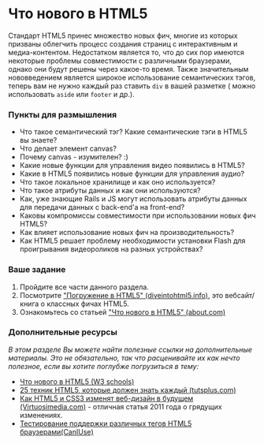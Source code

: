 # Что нового в HTML5

Стандарт HTML5 принес множество новых фич, многие из которых призваны облегчить процесс создания страниц с интерактивным и медиа-контентом. Недостатком является то, что до сих пор имеются некоторые проблемы совместимости с различными браузерами, однако они будут решены через какое-то время. Также значительным нововведением является широкое использование семантических тэгов, теперь вам не нужно каждый раз ставить `div` в вашей разметке ( можно использовать `aside` или `footer` и др.).

### Пункты для размышления

- Что такое семантический тэг? Какие семантические тэги в HTML5 вы знаете?
- Что делает элемент canvas?
- Почему canvas - изумителен? :)
- Какие новые функции для управления видео появились в HTML5?
- Какие в HTML5 появились новые функции для управления аудио?
- Что такое локальное хранилище и как оно используется?
- Что такое атрибуты данных и как они используются?
- Как, уже знающие Rails и JS могут использовать атрибуты данных для передачи данных с back-end'a на front-end?
- Каковы компромиссы совместимости при использовании новых фич HTML5?
- Как влияет использование новых фич на производительность?
- Как HTML5 решает проблему необходимости установки Flash для проигрывания видеороликов на разных устройствах?

### Ваше задание

1. Пройдите все части данного раздела.
2. Посмотрите ["Погружение в HTML5" (diveintohtml5.info)](http://diveintohtml5.info), это вебсайт/книга о классных фичах HTML5.
3. Ознакомьтесь со статьей ["Что нового в HTML5" (about.com)](http://webdesign.about.com/od/html5/a/html_5_whats_new.htm)

### Дополнительные ресурсы

_В этом разделе Вы можете найти полезные ссылки на дополнительные материалы. Это не обязательно, так что расценивайте их как нечто полезное, если вы хотите поглубже погрузиться в тему:_

- [Что нового в HTML5 (W3 schools)](http://www.w3schools.com/html/html5_new_elements.asp)
- [25 техник HTML5, которые должен знать каждый (tutsplus.com)](http://net.tutsplus.com/tutorials/html-css-techniques/25-html5-features-tips-and-techniques-you-must-know/)
- [Как HTML5 и CSS3 изменят веб-дизайн в будущем (Virtuosimedia.com)](http://www.virtuosimedia.com/dev/html/how-html5-and-css3-will-change-web-design) - отличная статья 2011 года о грядущих изменениях.
- [Тестирование поддержки различных тегов HTML5 браузерами(CanIUse)](http://caniuse.com)
